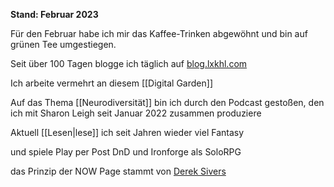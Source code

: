 **Stand:  Februar 2023**

Für den Februar habe ich mir das Kaffee-Trinken abgewöhnt und bin auf grünen Tee umgestiegen. 

Seit über 100 Tagen blogge ich täglich auf [blog.lxkhl.com](https://blog.lxkhl.com)

Ich arbeite vermehrt an diesem [[Digital Garden]] 

Auf das Thema [[Neurodiversität]] bin ich durch den Podcast gestoßen, den ich mit Sharon Leigh seit Januar 2022 zusammen produziere

Aktuell [[Lesen|lese]] ich seit Jahren wieder viel Fantasy 

und spiele Play per Post DnD 
und Ironforge als SoloRPG

das Prinzip der NOW Page stammt von [Derek Sivers](https://sive.rs/now)